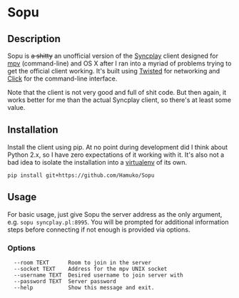 # Sopu

## Description

Sopu is ~~a shitty~~ an unofficial version of the [Syncplay](http://syncplay.pl/) client designed for [mpv](https://mpv.io/) (command-line) and OS X after I ran into a myriad of problems trying to get the official client working. It's built using [Twisted](https://twistedmatrix.com/trac/) for networking and [Click](http://click.pocoo.org/5/) for the command-line interface.

Note that the client is not very good and full of shit code. But then again, it works better for me than the actual Syncplay client, so there's at least some value.

## Installation

Install the client using pip. At no point during development did I think about Python 2.x, so I have zero expectations of it working with it. It's also not a bad idea to isolate the installation into a [virtualenv](https://virtualenv.pypa.io/en/stable/) of its own.

    pip install git+https://github.com/Hamuko/Sopu

## Usage

For basic usage, just give Sopu the server address as the only argument, e.g. `sopu syncplay.pl:8995`. You will be prompted for additional information steps before connecting if not enough is provided via options.

### Options

```
  --room TEXT      Room to join in the server
  --socket TEXT    Address for the mpv UNIX socket
  --username TEXT  Desired username to join server with
  --password TEXT  Server password
  --help           Show this message and exit.
```
